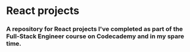 # React projects

### A repository for React projects I've completed as part of the Full-Stack Engineer course on Codecademy and in my spare time. 

